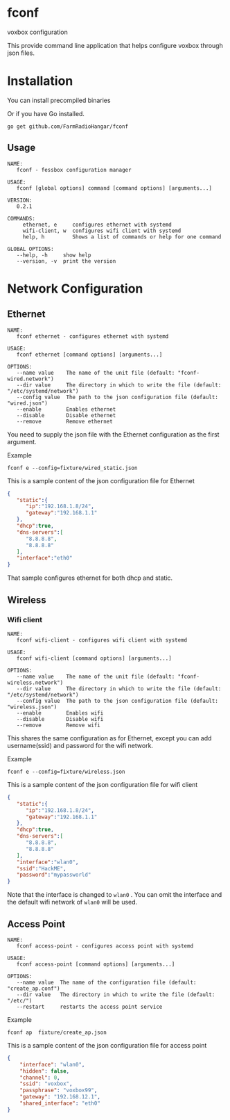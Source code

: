 # fconf
voxbox configuration

This provide command line application that helps configure voxbox through json
files.

# Installation

You can install precompiled binaries

Or if you have Go installed.

	go get github.com/FarmRadioHangar/fconf

## Usage
```
NAME:
   fconf - fessbox configuration manager

USAGE:
   fconf [global options] command [command options] [arguments...]
   
VERSION:
   0.2.1
   
COMMANDS:
     ethernet, e     configures ethernet with systemd
     wifi-client, w  configures wifi client with systemd
     help, h         Shows a list of commands or help for one command

GLOBAL OPTIONS:
   --help, -h     show help
   --version, -v  print the version
```


# Network Configuration

## Ethernet

```
NAME:
   fconf ethernet - configures ethernet with systemd

USAGE:
   fconf ethernet [command options] [arguments...]

OPTIONS:
   --name value    The name of the unit file (default: "fconf-wired.network")
   --dir value     The directory in which to write the file (default: "/etc/systemd/network")
   --config value  The path to the json configuration file (default: "wired.json")
   --enable        Enables ethernet
   --disable       Disable ethernet
   --remove        Remove ethernet
```


You need to supply  the json file with the Ethernet configuration as the
first argument.


Example

	fconf e --config=fixture/wired_static.json

This is a sample content of the json configuration file for Ethernet

```json
{
   "static":{
      "ip":"192.168.1.8/24",
      "gateway":"192.168.1.1"
   },
   "dhcp":true,
   "dns-servers":[
      "8.8.8.8",
      "8.8.8.8"
   ],
   "interface":"eth0"
}
```
That sample configures ethernet for both dhcp and  static.


## Wireless

### Wifi client

```
NAME:
   fconf wifi-client - configures wifi client with systemd

USAGE:
   fconf wifi-client [command options] [arguments...]

OPTIONS:
   --name value    The name of the unit file (default: "fconf-wireless.network")
   --dir value     The directory in which to write the file (default: "/etc/systemd/network")
   --config value  The path to the json configuration file (default: "wireless.json")
   --enable        Enables wifi
   --disable       Disable wifi
   --remove        Remove wifi
```

This shares the same configuration as for Ethernet, except you can add
username(ssid) and password for the wifi network.

Example

	fconf e --config=fixture/wireless.json

This is a sample content of the json configuration file for wifi client

```json
{
   "static":{
      "ip":"192.168.1.8/24",
      "gateway":"192.168.1.1"
   },
   "dhcp":true,
   "dns-servers":[
      "8.8.8.8",
      "8.8.8.8"
   ],
   "interface":"wlan0",
   "ssid":"HackME",
   "password":"mypassworld"
}
```

Note that the interface is changed to `wlan0` . You can omit the interface and
the default wifi network of `wlan0` will be used.


## Access Point

```
NAME:
   fconf access-point - configures access point with systemd

USAGE:
   fconf access-point [command options] [arguments...]

OPTIONS:
   --name value  The name of the configuration file (default: "create_ap.conf")
   --dir value   The directory in which to write the file (default: "/etc/")
   --restart     restarts the access point service
```

Example

	fconf ap  fixture/create_ap.json


This is a sample content of the json configuration file for access point

```json
{
	"interface": "wlan0",
	"hidden": false,
	"channel": 0,
	"ssid": "voxbox",
	"passphrase": "voxbox99",
	"gateway": "192.168.12.1",
	"shared_interface": "eth0"
}
```
